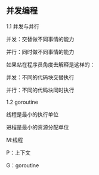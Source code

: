 ## 并发编程

1.1 并发与并行

并发：交替做不同事情的能力

并行：同时做不同事情的能力

如果站在程序员角度去解释是这样的：

并发：不同的代码块交替执行

并行：不同的代码块同时执行

1.2 goroutine

线程是最小的执行单位

进程是最小的资源分配单位

M:线程

P：上下文

G：goroutine